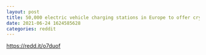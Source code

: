 ```yaml
--- 
layout: post 
title: 50,000 electric vehicle charging stations in Europe to offer crypto payments 
date: 2021-06-24 1624585628 
categories: reddit 
--- 
```

https://redd.it/o7duof